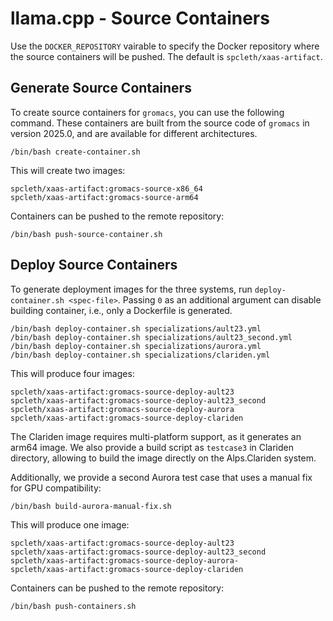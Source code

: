 # llama.cpp - Source Containers

Use the `DOCKER_REPOSITORY` vairable to specify the Docker repository where the source containers will be pushed. The default is `spcleth/xaas-artifact`.


## Generate Source Containers

To create source containers for `gromacs`, you can use the following command. These containers are built from the source code of `gromacs` in version 2025.0, and are available for different architectures.

```
/bin/bash create-container.sh
```

This will create two images:

```
spcleth/xaas-artifact:gromacs-source-x86_64
spcleth/xaas-artifact:gromacs-source-arm64
```

Containers can be pushed to the remote repository:

```
/bin/bash push-source-container.sh
```

## Deploy Source Containers

To generate deployment images for the three systems, run `deploy-container.sh <spec-file>`. Passing `0` as an additional argument can disable building container, i.e., only a Dockerfile is generated.

```
/bin/bash deploy-container.sh specializations/ault23.yml
/bin/bash deploy-container.sh specializations/ault23_second.yml
/bin/bash deploy-container.sh specializations/aurora.yml
/bin/bash deploy-container.sh specializations/clariden.yml
```

This will produce four images:

```
spcleth/xaas-artifact:gromacs-source-deploy-ault23
spcleth/xaas-artifact:gromacs-source-deploy-ault23_second
spcleth/xaas-artifact:gromacs-source-deploy-aurora
spcleth/xaas-artifact:gromacs-source-deploy-clariden
```

The Clariden image requires multi-platform support, as it generates an arm64 image.
We also provide a build script as `testcase3` in Clariden directory, allowing to build the image directly on the Alps.Clariden system.

Additionally, we provide a second Aurora test case that uses a manual fix for GPU compatibility:

```
/bin/bash build-aurora-manual-fix.sh
```

This will produce one image:

```
spcleth/xaas-artifact:gromacs-source-deploy-ault23
spcleth/xaas-artifact:gromacs-source-deploy-ault23_second
spcleth/xaas-artifact:gromacs-source-deploy-aurora-
spcleth/xaas-artifact:gromacs-source-deploy-clariden
```

Containers can be pushed to the remote repository:

```
/bin/bash push-containers.sh
```
